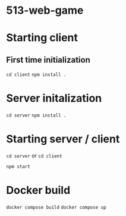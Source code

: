 # 513-web-game

# Starting client

## First time initialization
`cd client`
`npm install .`

# Server initalization

`cd server`
`npm install .`

# Starting server / client
`cd server` or `cd client`

`npm start`

# Docker build
`docker compose build`
`docker compose up`

